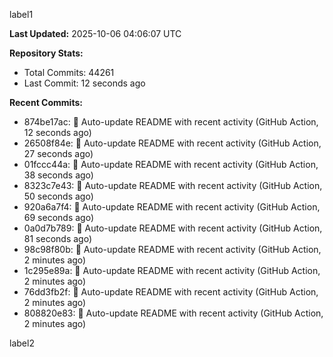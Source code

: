 
label1 
<!-- ACTIVITY_START -->
**Last Updated:** 2025-10-06 04:06:07 UTC

**Repository Stats:**
- Total Commits: 44261
- Last Commit: 12 seconds ago

**Recent Commits:**
- 874be17ac: 🤖 Auto-update README with recent activity (GitHub Action, 12 seconds ago)
- 26508f84e: 🤖 Auto-update README with recent activity (GitHub Action, 27 seconds ago)
- 01fccc44a: 🤖 Auto-update README with recent activity (GitHub Action, 38 seconds ago)
- 8323c7e43: 🤖 Auto-update README with recent activity (GitHub Action, 50 seconds ago)
- 920a6a7f4: 🤖 Auto-update README with recent activity (GitHub Action, 69 seconds ago)
- 0a0d7b789: 🤖 Auto-update README with recent activity (GitHub Action, 81 seconds ago)
- 98c98f80b: 🤖 Auto-update README with recent activity (GitHub Action, 2 minutes ago)
- 1c295e89a: 🤖 Auto-update README with recent activity (GitHub Action, 2 minutes ago)
- 76dd3fb2f: 🤖 Auto-update README with recent activity (GitHub Action, 2 minutes ago)
- 808820e83: 🤖 Auto-update README with recent activity (GitHub Action, 2 minutes ago)
<!-- ACTIVITY_END -->

label2
